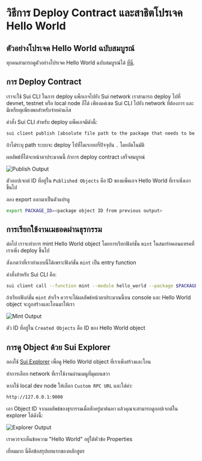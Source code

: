 # วิธีการ Deploy Contract และสาธิตโปรเจค Hello World

## ตัวอย่างโปรเจค Hello World ฉบับสมบูรณ์

ทุกคนสามารถดูตัวอย่างโปรเจค Hello World ฉบับสมบูรณ์ได้ [ที่นี่](../example_projects/hello_world). 

## การ Deploy Contract

เราจะใช้ Sui CLI ในการ deploy แพ็กเกจไปยัง Sui network เราสามารถ deploy ไปที่ devnet, testnet หรือ local node ก็ได้ เพียงแค่เซต Sui CLI ไปยัง network ที่ต้องการ และมีเหรียญเพียงพอสำหรับจ่ายค่าแก๊ส

คำสั่ง Sui CLI สำหรับ deploy แพ็คเกจมีดังนี้:

```bash
sui client publish [absolute file path to the package that needs to be published]
```

ถ้าไม่ระบุ path ระบบจะ deploy ไปที่ไดเรกทอรี่ปัจจุบัน `.` โดยอัตโนมัติ

ผลลัพธ์ที่ได้จะหน้าตาประมาณนี้ ถ้าการ deploy contract เสร็จสมบูรณ์

![Publish Output](../images/publish.png)

ตัวออปเจกต์ ID ที่อยู่ใน `Published Objects` คือ ID ของแพ็คเกจ Hello World ที่เราเพิ่งเอาขึ้นไป

ลอง export ออกมาเป็นตัวแปรดู

```bash
export PACKAGE_ID=<package object ID from previous output>
```

## การเรียกใช้งานเมธอดผ่านธุรกรรม

ต่อไป เราจะทำการ mint Hello World object โดยการเรียกฟังก์ชั่น `mint` ในสมาร์ทคอนแทรคที่เราเพิ่ง deploy ขึ้นไป

สังเกตว่าที่เราทำแบบนี้ได้เพราะฟังก์ชั่น `mint` เป็น entry function

คำสั่งสำหรับ Sui CLI คือ:

```bash
sui client call --function mint --module hello_world --package $PACKAGE_ID 
```

ถ้าเรียกฟังก์ชั่น `mint` สำเร็จ ควรจะได้ผลลัพธ์หน้าตาประมาณนี้บน console และ Hello World object จะถูกสร้างและโอนมาให้เรา

![Mint Output](../images/mint.png)

ตัว ID ที่อยู่ใน `Created Objects` คือ ID ของ Hello World object

## การดู Object ด้วย Sui Explorer

ลองใช้ [Sui Explorer](https://suiexplorer.com/) เพื่อดู Hello World object ที่เราเพิ่งสร้างและโอน

ทำการเลือก network ที่เราใช้งานผ่านเมนูที่มุมบนขวา

หากใช้ local dev node ให้เลือก `Custom RPC URL` และใส่ค่า:

```bash
http://127.0.0.1:9000
```

เอา Object ID จากผลลัพธ์ของธุรกรรมเมื่อสักครู่มาค้นหา แล้วคุณจะสามารถดูออปเจกต์ใน explorer ได้ดังนี้:

![Explorer Output](../images/explorer.png)

เราควรจะเห็นข้อความ "Hello World" อยู่ใต้หัวข้อ Properties

เยี่ยมมาก นี่คือข้อสรุปบทแรกของหลักสูตร
